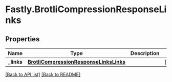 # Fastly.BrotliCompressionResponseLinks

## Properties

Name | Type | Description | Notes
------------ | ------------- | ------------- | -------------
**_links** | [**BrotliCompressionResponseLinksLinks**](BrotliCompressionResponseLinksLinks.md) |  | [optional] 


[[Back to API list]](../../README.md#endpoints) [[Back to README]](../../README.md)
